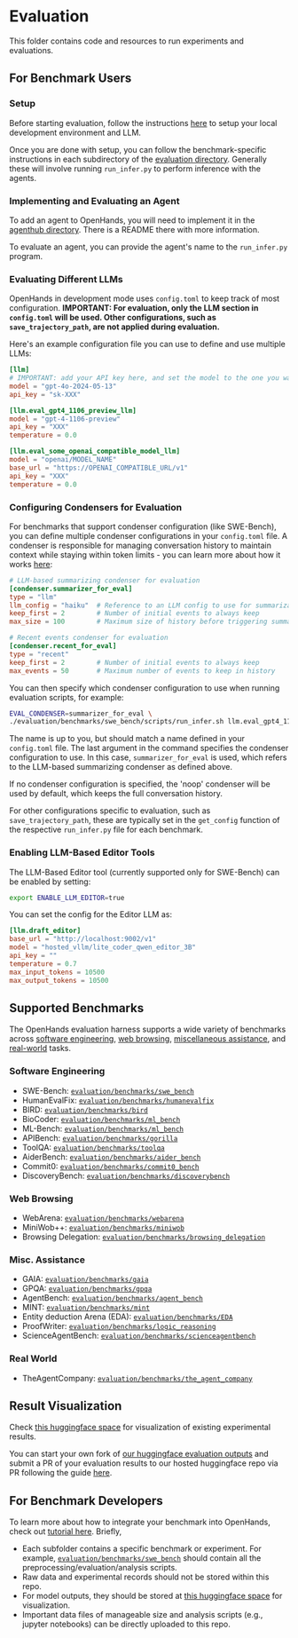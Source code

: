 # Evaluation

This folder contains code and resources to run experiments and evaluations.

## For Benchmark Users

### Setup

Before starting evaluation, follow the instructions [here](https://github.com/All-Hands-AI/OpenHands/blob/main/Development.md) to setup your local development environment and LLM.

Once you are done with setup, you can follow the benchmark-specific instructions in each subdirectory of the [evaluation directory](#supported-benchmarks).
Generally these will involve running `run_infer.py` to perform inference with the agents.

### Implementing and Evaluating an Agent

To add an agent to OpenHands, you will need to implement it in the [agenthub directory](https://github.com/All-Hands-AI/OpenHands/tree/main/openhands/agenthub). There is a README there with more information.

To evaluate an agent, you can provide the agent's name to the `run_infer.py` program.

### Evaluating Different LLMs

OpenHands in development mode uses `config.toml` to keep track of most configuration.
**IMPORTANT: For evaluation, only the LLM section in `config.toml` will be used. Other configurations, such as `save_trajectory_path`, are not applied during evaluation.**

Here's an example configuration file you can use to define and use multiple LLMs:

```toml
[llm]
# IMPORTANT: add your API key here, and set the model to the one you want to evaluate
model = "gpt-4o-2024-05-13"
api_key = "sk-XXX"

[llm.eval_gpt4_1106_preview_llm]
model = "gpt-4-1106-preview"
api_key = "XXX"
temperature = 0.0

[llm.eval_some_openai_compatible_model_llm]
model = "openai/MODEL_NAME"
base_url = "https://OPENAI_COMPATIBLE_URL/v1"
api_key = "XXX"
temperature = 0.0
```

### Configuring Condensers for Evaluation

For benchmarks that support condenser configuration (like SWE-Bench), you can define multiple condenser configurations in your `config.toml` file. A condenser is responsible for managing conversation history to maintain context while staying within token limits - you can learn more about how it works [here](https://www.all-hands.dev/blog/openhands-context-condensensation-for-more-efficient-ai-agents):

```toml
# LLM-based summarizing condenser for evaluation
[condenser.summarizer_for_eval]
type = "llm"
llm_config = "haiku"  # Reference to an LLM config to use for summarization
keep_first = 2        # Number of initial events to always keep
max_size = 100        # Maximum size of history before triggering summarization

# Recent events condenser for evaluation
[condenser.recent_for_eval]
type = "recent"
keep_first = 2        # Number of initial events to always keep
max_events = 50       # Maximum number of events to keep in history
```

You can then specify which condenser configuration to use when running evaluation scripts, for example:

```bash
EVAL_CONDENSER=summarizer_for_eval \
./evaluation/benchmarks/swe_bench/scripts/run_infer.sh llm.eval_gpt4_1106_preview HEAD CodeActAgent 500 100 1 princeton-nlp/SWE-bench_Verified test
```

The name is up to you, but should match a name defined in your `config.toml` file. The last argument in the command specifies the condenser configuration to use. In this case, `summarizer_for_eval` is used, which refers to the LLM-based summarizing condenser as defined above.

If no condenser configuration is specified, the 'noop' condenser will be used by default, which keeps the full conversation history.

For other configurations specific to evaluation, such as `save_trajectory_path`, these are typically set in the `get_config` function of the respective `run_infer.py` file for each benchmark.

### Enabling LLM-Based Editor Tools

The LLM-Based Editor tool (currently supported only for SWE-Bench) can be enabled by setting:
```bash
export ENABLE_LLM_EDITOR=true
```

You can set the config for the Editor LLM as:
```toml
[llm.draft_editor]
base_url = "http://localhost:9002/v1"
model = "hosted_vllm/lite_coder_qwen_editor_3B"
api_key = ""
temperature = 0.7
max_input_tokens = 10500
max_output_tokens = 10500
```

## Supported Benchmarks

The OpenHands evaluation harness supports a wide variety of benchmarks across [software engineering](#software-engineering), [web browsing](#web-browsing), [miscellaneous assistance](#misc-assistance), and [real-world](#real-world) tasks.

### Software Engineering

- SWE-Bench: [`evaluation/benchmarks/swe_bench`](./benchmarks/swe_bench)
- HumanEvalFix: [`evaluation/benchmarks/humanevalfix`](./benchmarks/humanevalfix)
- BIRD: [`evaluation/benchmarks/bird`](./benchmarks/bird)
- BioCoder: [`evaluation/benchmarks/ml_bench`](./benchmarks/ml_bench)
- ML-Bench: [`evaluation/benchmarks/ml_bench`](./benchmarks/ml_bench)
- APIBench: [`evaluation/benchmarks/gorilla`](./benchmarks/gorilla/)
- ToolQA: [`evaluation/benchmarks/toolqa`](./benchmarks/toolqa/)
- AiderBench: [`evaluation/benchmarks/aider_bench`](./benchmarks/aider_bench/)
- Commit0: [`evaluation/benchmarks/commit0_bench`](./benchmarks/commit0_bench/)
- DiscoveryBench: [`evaluation/benchmarks/discoverybench`](./benchmarks/discoverybench/)

### Web Browsing

- WebArena: [`evaluation/benchmarks/webarena`](./benchmarks/webarena/)
- MiniWob++: [`evaluation/benchmarks/miniwob`](./benchmarks/miniwob/)
- Browsing Delegation: [`evaluation/benchmarks/browsing_delegation`](./benchmarks/browsing_delegation/)

### Misc. Assistance

- GAIA: [`evaluation/benchmarks/gaia`](./benchmarks/gaia)
- GPQA: [`evaluation/benchmarks/gpqa`](./benchmarks/gpqa)
- AgentBench: [`evaluation/benchmarks/agent_bench`](./benchmarks/agent_bench)
- MINT: [`evaluation/benchmarks/mint`](./benchmarks/mint)
- Entity deduction Arena (EDA): [`evaluation/benchmarks/EDA`](./benchmarks/EDA)
- ProofWriter: [`evaluation/benchmarks/logic_reasoning`](./benchmarks/logic_reasoning)
- ScienceAgentBench: [`evaluation/benchmarks/scienceagentbench`](./benchmarks/scienceagentbench)

### Real World

- TheAgentCompany: [`evaluation/benchmarks/the_agent_company`](./benchmarks/the_agent_company)

## Result Visualization

Check [this huggingface space](https://huggingface.co/spaces/OpenHands/evaluation) for visualization of existing experimental results.

You can start your own fork of [our huggingface evaluation outputs](https://huggingface.co/spaces/OpenHands/evaluation) and submit a PR of your evaluation results to our hosted huggingface repo via PR following the guide [here](https://huggingface.co/docs/hub/en/repositories-pull-requests-discussions#pull-requests-and-discussions).

## For Benchmark Developers

To learn more about how to integrate your benchmark into OpenHands, check out [tutorial here](https://deskdev.ai/usage/how-to/evaluation-harness). Briefly,

- Each subfolder contains a specific benchmark or experiment. For example, [`evaluation/benchmarks/swe_bench`](./benchmarks/swe_bench) should contain
all the preprocessing/evaluation/analysis scripts.
- Raw data and experimental records should not be stored within this repo.
- For model outputs, they should be stored at [this huggingface space](https://huggingface.co/spaces/OpenHands/evaluation) for visualization.
- Important data files of manageable size and analysis scripts (e.g., jupyter notebooks) can be directly uploaded to this repo.
